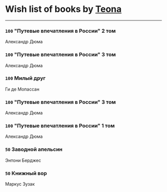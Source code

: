 # Wish list of books by [Teona](https://www.instagram.com/vika_kydrashova/)
---

### `100` "Путевые впечатления в России" 2 том
Александр Дюма

### `100` "Путевые впечатления в России" 3 том
Александр Дюма

### `100` Милый друг
Ги де Мопассан

### `100` "Путевые впечатления в России" 3 том
Александр Дюма

### `100` "Путевые впечатления в России" 1 том
Александр Дюма

### `50` Заводной апельсин
Энтони Берджес

### `50` Книжный вор
Маркус Зузак


